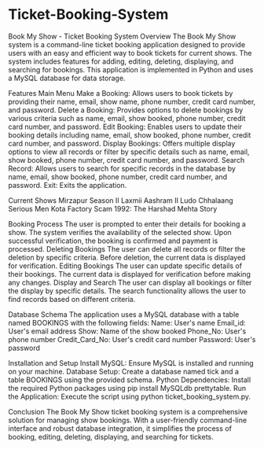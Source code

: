 # Ticket-Booking-System

Book My Show - Ticket Booking System
Overview
The Book My Show system is a command-line ticket booking application designed to provide users with an easy and efficient way to book tickets for current shows. The system includes features for adding, editing, deleting, displaying, and searching for bookings. This application is implemented in Python and uses a MySQL database for data storage.

Features
Main Menu
Make a Booking: Allows users to book tickets by providing their name, email, show name, phone number, credit card number, and password.
Delete a Booking: Provides options to delete bookings by various criteria such as name, email, show booked, phone number, credit card number, and password.
Edit Booking: Enables users to update their booking details including name, email, show booked, phone number, credit card number, and password.
Display Bookings: Offers multiple display options to view all records or filter by specific details such as name, email, show booked, phone number, credit card number, and password.
Search Record: Allows users to search for specific records in the database by name, email, show booked, phone number, credit card number, and password.
Exit: Exits the application.

Current Shows
Mirzapur Season II
Laxmii
Aashram II
Ludo
Chhalaang
Serious Men
Kota Factory
Scam 1992: The Harshad Mehta Story

Booking Process
The user is prompted to enter their details for booking a show.
The system verifies the availability of the selected show.
Upon successful verification, the booking is confirmed and payment is processed.
Deleting Bookings
The user can delete all records or filter the deletion by specific criteria.
Before deletion, the current data is displayed for verification.
Editing Bookings
The user can update specific details of their bookings.
The current data is displayed for verification before making any changes.
Display and Search
The user can display all bookings or filter the display by specific details.
The search functionality allows the user to find records based on different criteria.

Database Schema
The application uses a MySQL database with a table named BOOKINGS with the following fields:
Name: User's name
Email_id: User's email address
Show: Name of the show booked
Phone_No: User's phone number
Credit_Card_No: User's credit card number
Password: User's password

Installation and Setup
Install MySQL: Ensure MySQL is installed and running on your machine.
Database Setup: Create a database named tick and a table BOOKINGS using the provided schema.
Python Dependencies: Install the required Python packages using pip install MySQLdb prettytable.
Run the Application: Execute the script using python ticket_booking_system.py.

Conclusion
The Book My Show ticket booking system is a comprehensive solution for managing show bookings. With a user-friendly command-line interface and robust database integration, it simplifies the process of booking, editing, deleting, displaying, and searching for tickets.
